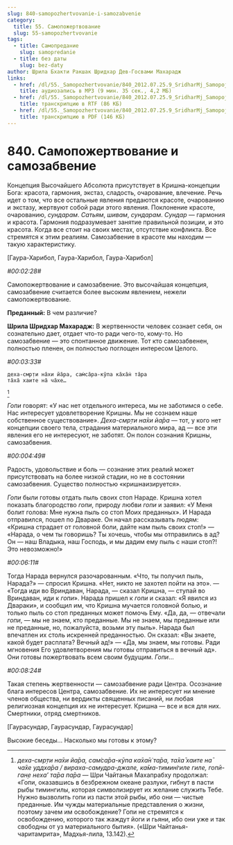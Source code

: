 ```yaml
---
slug: 840-samopozhertvovanie-i-samozabvenie
category:
  title: 55. Самопожертвование
  slug: 55-samopozhertvovanie
tags:
  - title: Самопредание
    slug: samopredanie
  - title: без даты
    slug: bez-daty
author: Шрила Бхакти Ракшак Шридхар Дев-Госвами Махарадж
links:
  - href: /dl/55._Samopozhertvovanie/840_2012.07.25.9_SridharMj_Samopojertvovaniye_i_samozabveniye.mp3
    title: аудиозапись в MP3 (9 мин. 35 сек., 4,2 МБ)
  - href: /dl/55._Samopozhertvovanie/840_2012.07.25.9_SridharMj_Samopojertvovaniye_i_samozabveniye.rtf
    title: транскрипцию в RTF (86 КБ)
  - href: /dl/55._Samopozhertvovanie/840_2012.07.25.9_SridharMj_Samopojertvovaniye_i_samozabveniye.pdf
    title: транскрипцию в PDF (146 КБ)
---
```


# 840. Самопожертвование и самозабвение

Концепция Высочайшего Абсолюта присутствует в Кришна-концепции Бога: красота, гармония, экстаз, сладость, очарование, влечение. Речь идет о том, что все остальные явления предаются красоте, очарованию и экстазу, жертвуют собой ради этого явления. Поклонение красоте, очарованию, *сундарам*. *Сатьям*, *шивам*, *сундарам*. *Сундар* — гармония и красота. Гармония подразумевает занятие правильной позиции, и это красота. Когда все стоит на своих местах, отсутствие конфликта. Все стремятся к этим реалиям. Самозабвение в красоте мы находим — такую характеристику.

[Гаура-Харибол, Гаура-Харибол, Гаура-Харибол]

*#00:02:28#*

Самопожертвование и самозабвение. Это высочайшая концепция, самозабвение считается более высоким явлением, нежели самопожертвование.

**Преданный:** В чем различие?

**Шрила Шридхар Махарадж:** В жертвенности человек сознает себя, он сознательно дает, отдает что-то ради чего-то, кому-то. Но самозабвение — это спонтанное движение. Тот кто самозабвенен, полностью пленен, он полностью поглощен интересом Целого.

*#00:03:33#*

    деха-смр̣ти на̄хи йа̄ра, сам̇са̄ра-кӯпа ка̄ха̄н̇ та̄ра
    та̄ха̄ хаите на̄ ча̄хе…
[^_ftn1]

*Гопи* говорят: «У нас нет отдельного интереса, мы не заботимся о себе. Нас интересует удовлетворение Кришны. Мы не сознаем наше собственное существование». *Деха-смр̣ти на̄хи йа̄ра* — тот, у кого нет концепции своего тела, страдания материального мира, ад — все эти явления его не интересуют, не заботят. Он полон сознания Кришны, самозабвения.

*#00:004:49#*

Радость, удовольствие и боль — сознание этих реалий может присутствовать на более низкой стадии, но не в состоянии самозабвения. Существо полностью «кришнаизируется».

*Гопи* были готовы отдать пыль своих стоп Нараде. Кришна хотел показать благородство *гопи*, природу любви *гопи* и заявил: «У Меня болит голова: Мне нужна пыль со стоп Моих преданных». И Нарада отправился, пошел по Двараке. Он начал рассказывать людям: «Кришна страдает от головной боли, дайте нам пыль своих стоп!» — «Нарада, о чем ты говоришь? Ты хочешь, чтобы мы отправились в ад? Он — наш Владыка, наш Господь, и мы дадим ему пыль с наши стоп?! Это невозможно!»

*#00:06:11#*

Тогда Нарада вернулся разочарованным. «Что, ты получил пыль, Нарада?» — спросил Кришна. «Нет, никто не захотел пойти на это». — «Тогда иди во Вриндаван, Нарада, — сказал Кришна, — ступай во Вриндаван, иди к *гопи*». Нарада пришел к *гопи* и сказал: «Я явился из Двараки», и сообщил им, что Кришна мучается головной болью, и только пыль со стоп преданных может помочь Ему. «Да, да, — отвечали *гопи*, — мы не знаем, кто преданные. Мы не знаем, мы преданные или не преданные, но, пожалуйста, возьми эту пыль». Нарада был впечатлен их столь искренней преданностью. Он сказал: «Вы знаете, какой будет расплата? Вечный ад!» — «Да, мы знаем, мы готовы. Ради мгновения Его удовлетворения мы готовы отправиться в вечный ад». Они готовы пожертвовать всем своим будущим. *Гопи*…

*#00:08:24#*

Такая степень жертвенности — самозабвение ради Центра. Осознание блага интересов Центра, самозабвение. Их не интересует ни мнение членов общества, ни вердикты священных писаний, ни любая религиозная концепция их не интересует. Кришна — все и вся для них. Смертники, отряд смертников.

[Гаурасундар, Гаурасундар, Гаурасундар]

Высокие беседы… Насколько мы готовы к этому?



[^_ftn1]: *деха-смр̣ти на̄хи йа̄ра, сам̇са̄ра-кӯпа ка̄ха̄н̇ та̄ра, та̄ха̄ хаите на̄ ча̄хе уддха̄ра / вираха-самудра-джале, ка̄ма-тимин̇гиле гиле, гопӣ-ган̣е неха’ та̄ра па̄ра* — Шри Чайтанья Махапрабху продолжал: «Гопи, оказавшись в безбрежном океане разлуки, гибнут в пасти рыбы тимингилы, которая символизирует их желание служить Тебе. Нужно вызволить гопи из пасти этой рыбы, ибо они — чистые преданные. Им чужды материальные представления о жизни, поэтому зачем им освобождение? Гопи не стремятся к освобождению, которого так жаждут йоги и гьяни, ибо они уже и так свободны от уз материального бытия». («Шри Чайтанья-чаритамрита», Мадхья-лила, 13.142).

